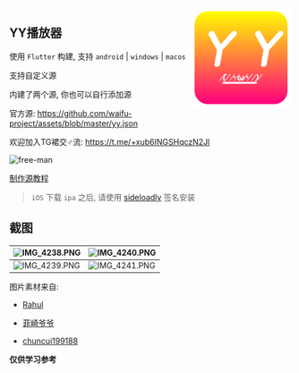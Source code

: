 <img src="design/logo_round.png" align="right" width="180">


## YY播放器

使用 `Flutter` 构建, 支持 `android` | `windows` | `macos`

支持自定义源

内建了两个源, 你也可以自行添加源

官方源: https://github.com/waifu-project/assets/blob/master/yy.json

欢迎加入TG裙交♂流: https://t.me/+xub6INGSHqczN2Jl

![free-man](https://user-images.githubusercontent.com/45585937/170281238-573f18c6-944f-4c74-81c4-c363a00ecfd8.gif)

[制作源教程](docs/源制作.md)

> `iOS` 下载 `ipa` 之后, 请使用 [sideloadly](https://sideloadly.io/) 签名安装

## 截图

| ![IMG_4238.PNG](https://s2.loli.net/2022/03/01/zj3GFRc8xOQqEKt.png) | ![IMG_4240.PNG](https://s2.loli.net/2022/03/01/HhQDaNyOAm42e9x.png) |
|---------------------------------------------------------------------|---------------------------------------------------------------------|
| ![IMG_4239.PNG](https://s2.loli.net/2022/03/01/f7wMCXJnOArqBuy.png) | ![IMG_4241.PNG](https://s2.loli.net/2022/03/01/Sytfxuc9gTN4Bjb.png) | 

图片素材来自:

- [Rahul](https://www.iconfont.cn/user/detail?uid=472001&nid=WYOADQZTMZeR)

- [菲崎爷爷](https://www.iconfont.cn/illustrations/detail?spm=a313x.7781069.1998910419.d9df05512&cid=36701)

- [chuncui199188](https://www.iconfont.cn/illustrations/detail?spm=a313x.7781069.1998910419.d9df05512&cid=24522)


**仅供学习参考**